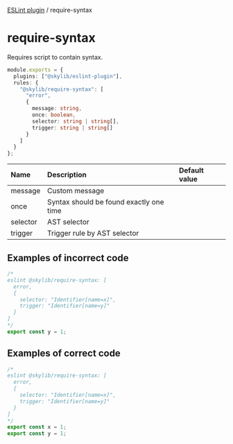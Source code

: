 [ESLint plugin](https://ilyub.github.io/eslint-plugin/) / require-syntax

# require-syntax

Requires script to contain syntax.

```ts
module.exports = {
  plugins: ["@skylib/eslint-plugin"],
  rules: {
    "@skylib/require-syntax": [
      "error",
      {
        message: string,
        once: boolean,
        selector: string | string[],
        trigger: string | string[]
      }
    ]
  }
};
```

| Name | Description | Default value |
| :----- | :----- | :----- |
| message | Custom message |
| once | Syntax should be found exactly one time |
| selector | AST selector |
| trigger | Trigger rule by AST selector |

## Examples of incorrect code

```ts
/*
eslint @skylib/require-syntax: [
  error,
  {
    selector: "Identifier[name=x]",
    trigger: "Identifier[name=y]"
  }
]
*/
export const y = 1;
```

## Examples of correct code

```ts
/*
eslint @skylib/require-syntax: [
  error,
  {
    selector: "Identifier[name=x]",
    trigger: "Identifier[name=y]"
  }
]
*/
export const x = 1;
export const y = 1;
```